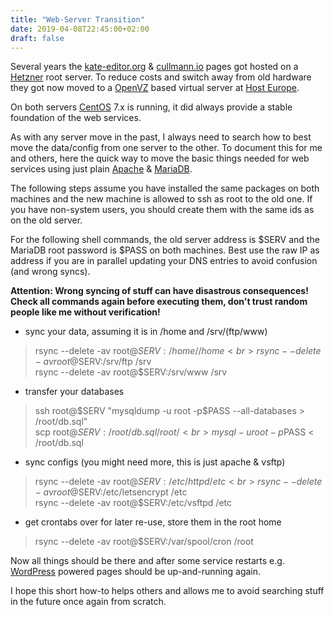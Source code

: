 ```yaml
---
title: "Web-Server Transition"
date: 2019-04-08T22:45:00+02:00
draft: false
---
```


Several years the [kate-editor.org](https://kate-editor.org) & [cullmann.io](https://cullmann.io) pages got hosted on a [Hetzner](https://www.hetzner.de/) root server.
To reduce costs and switch away from old hardware they got now moved to a [OpenVZ](https://openvz.org/) based virtual server at [Host Europe](https://www.hosteurope.de).

On both servers [CentOS](https://centos.org) 7.x is running, it did always provide a stable foundation of the web services.

As with any server move in the past, I always need to search how to best move the data/config from one server to the other.
To document this for me and others, here the quick way to move the basic things needed for web services using just plain [Apache](https://httpd.apache.org/) & [MariaDB](https://mariadb.org/).

The following steps assume you have installed the same packages on both machines and the new machine is allowed to ssh as root to the old one.
If you have non-system users, you should create them with the same ids as on the old server.

For the following shell commands, the old server address is $SERV and the MariaDB root password is $PASS on both machines.
Best use the raw IP as address if you are in parallel updating your DNS entries to avoid confusion (and wrong syncs).

**Attention: Wrong syncing of stuff can have disastrous consequences! Check all commands again before executing them, don't trust random people like me without verification!**

* sync your data, assuming it is in /home and /srv/(ftp/www)

> rsync --delete -av root@$SERV:/home/ /home<br>
> rsync --delete -av root@$SERV:/srv/ftp /srv<br>
> rsync --delete -av root@$SERV:/srv/www /srv<br>

* transfer your databases

> ssh root@$SERV "mysqldump -u root -p$PASS --all-databases > /root/db.sql"<br>
> scp root@$SERV:/root/db.sql /root/<br>
> mysql -u root -p$PASS < /root/db.sql<br>

* sync configs (you might need more, this is just apache & vsftp)

> rsync --delete -av root@$SERV:/etc/httpd /etc<br>
> rsync --delete -av root@$SERV:/etc/letsencrypt /etc<br>
> rsync --delete -av root@$SERV:/etc/vsftpd /etc<br>

* get crontabs over for later re-use, store them in the root home

> rsync --delete -av root@$SERV:/var/spool/cron /root

Now all things should be there and after some service restarts e.g. [WordPress](https://wordpress.org/) powered pages should be up-and-running again.

I hope this short how-to helps others and allows me to avoid searching stuff in the future once again from scratch.
